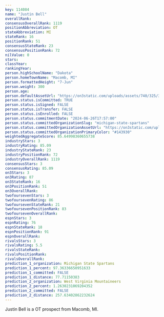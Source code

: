```yaml
---
key: 114084
name: "Justin Bell"
overallRank: 
consensusOverallRank: 1119
positionAbbreviation: OT
stateAbbreviation: MI
stateRank: 16
positionRank: 51
consensusStateRank: 23
consensusPositionRank: 72
nilValue: 0
stars: 
classYear: 
rankingYear: 
person.highSchoolName: "Dakota"
person.homeTownName: "Macomb, MI"
person.formattedHeight: "7-Jun"
person.weight: 300
person.age: 
person.defaultAssetUrl: "https://on3static.com/uploads/assets/740/325/325740.png"
person.status.isCommitted: TRUE
person.status.isSigned: FALSE
person.status.isTransfer: FALSE
person.status.isEnrolled: FALSE
person.status.commitmentDate: "2024-06-26T17:57:00"
person.status.committedOrganizationSlug: "michigan-state-spartans"
person.status.committedOrganizationAssetUrl: "https://on3static.com/uploads/assets/37/150/150037.svg"
person.status.committedOrganizationPrimaryColor: "#143930"
weightedAggregateScore: 85.64998360655738
industryStars: 3
industryRating: 85.09
industryStateRank: 23
industryPositionRank: 72
industryOverallRank: 1119
consensusStars: 3
consensusRating: 85.09
on3Stars: 3
on3Rating: 87
on3StateRank: 16
on3PositionRank: 51
on3OverallRank: 
twofoursevenStars: 3
twofoursevenRating: 86
twofoursevenStateRank: 21
twofoursevenPositionRank: 83
twofoursevenOverallRank: 
espnStars: 3
espnRating: 76
espnStateRank: 18
espnPositionRank: 91
espnOverallRank: 
rivalsStars: 3
rivalsRating: 5.5
rivalsStateRank: 
rivalsPositionRank: 
rivalsOverallRank: 
prediction_1_organization: Michigan State Spartans
prediction_1_percent: 97.36336650951633
prediction_1_committed: FALSE
prediction_1_distance: 77.71150383
prediction_2_organization: West Virginia Mountaineers
prediction_2_percent: 1.2630231069204352
prediction_2_committed: FALSE
prediction_2_distance: 257.63402862232624
---
```

Justin Bell is a OT prospect from Macomb, MI.
